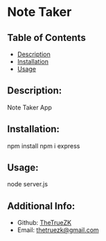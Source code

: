 # Note Taker
  ## Table of Contents 
  - [Description](#description)
  - [Installation](#installation)
  - [Usage](#usage)

  ## Description:
  Note Taker App
  ## Installation:
  npm install
  npm i express
  ## Usage:
  node server.js

  ## Additional Info:
  - Github: [TheTrueZK](https://github.com/TheTrueZK)
  - Email: thetruezk@gmail.com
